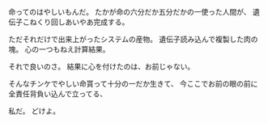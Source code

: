 命ってのはやしいもんだ。
たかが命の六分だか五分だかの一使った人間が、
遺伝子こねくり回しあいやあ完成する。

ただそれだけで出来上がったシステムの産物。
遺伝子読み込んで複製した肉の塊。
心の一つもねえ計算結果。

それで良いのさ。
結果に心を付けたのは、お前じゃない。

そんなチンケでやしい命貰って十分の一だか生きて、
今ここでお前の眼の前に全責任背負い込んで立ってる、

私だ。
どけよ。